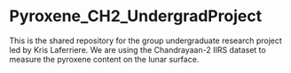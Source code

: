 # Pyroxene_CH2_UndergradProject
This is the shared repository for the group undergraduate research project led by Kris Laferriere. We are using the Chandrayaan-2 IIRS dataset to measure the pyroxene content on the lunar surface. 
